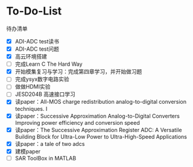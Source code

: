 # To-Do-List
待办清单

- [x] ADI-ADC test读书
- [x] ADI-ADC test问题
- [x] 高云环境搭建
- [ ] 完成Learn C The Hard Way
- [x] 开始模集复习与学习：完成第四章学习，并开始做习题
- [ ] 完成ysyx数字电路实验
- [ ] 做做HDMI实验
- [ ] JESD204B 高速接口学习
- [x] 读paper：All-MOS charge redistribution analog-to-digital conversion techniques. I
- [x] 读paper：Successive Approximation Analog-to-Digital Converters Improving power efficiency and conversion speed
- [x] 读paper：The Successive Approximation Register ADC: A Versatile Building Block for Ultra-Low Power to Ultra-High-Speed Applications
- [x] 读paper：a tale of two adcs
- [x] 建模paper
- [ ] SAR ToolBox in MATLAB
